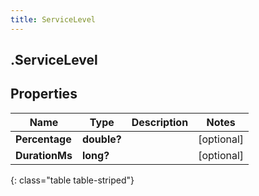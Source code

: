 ```yaml
---
title: ServiceLevel
---
```

## .ServiceLevel

## Properties

|Name | Type | Description | Notes|
|------------ | ------------- | ------------- | -------------|
| **Percentage** | **double?** |  | [optional] |
| **DurationMs** | **long?** |  | [optional] |
{: class="table table-striped"}


